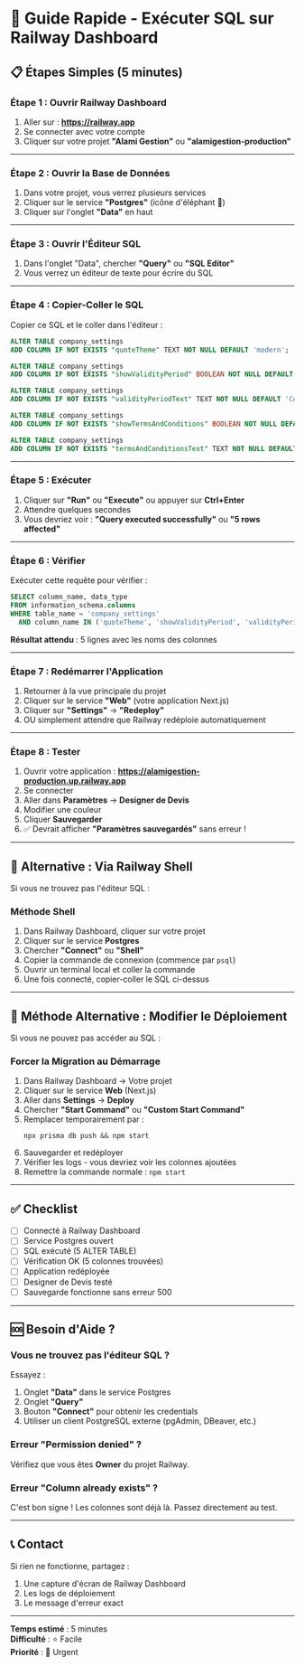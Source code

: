 # 🚀 Guide Rapide - Exécuter SQL sur Railway Dashboard

## 📋 **Étapes Simples (5 minutes)**

### **Étape 1 : Ouvrir Railway Dashboard**

1. Aller sur : **https://railway.app**
2. Se connecter avec votre compte
3. Cliquer sur votre projet **"Alami Gestion"** ou **"alamigestion-production"**

---

### **Étape 2 : Ouvrir la Base de Données**

1. Dans votre projet, vous verrez plusieurs services
2. Cliquer sur le service **"Postgres"** (icône d'éléphant 🐘)
3. Cliquer sur l'onglet **"Data"** en haut

---

### **Étape 3 : Ouvrir l'Éditeur SQL**

1. Dans l'onglet "Data", chercher **"Query"** ou **"SQL Editor"**
2. Vous verrez un éditeur de texte pour écrire du SQL

---

### **Étape 4 : Copier-Coller le SQL**

Copier ce SQL et le coller dans l'éditeur :

```sql
ALTER TABLE company_settings 
ADD COLUMN IF NOT EXISTS "quoteTheme" TEXT NOT NULL DEFAULT 'modern';

ALTER TABLE company_settings 
ADD COLUMN IF NOT EXISTS "showValidityPeriod" BOOLEAN NOT NULL DEFAULT true;

ALTER TABLE company_settings 
ADD COLUMN IF NOT EXISTS "validityPeriodText" TEXT NOT NULL DEFAULT 'Ce devis est valable 30 jours à compter de la date d''émission.';

ALTER TABLE company_settings 
ADD COLUMN IF NOT EXISTS "showTermsAndConditions" BOOLEAN NOT NULL DEFAULT true;

ALTER TABLE company_settings 
ADD COLUMN IF NOT EXISTS "termsAndConditionsText" TEXT NOT NULL DEFAULT 'Conditions générales de vente disponibles sur demande.';
```

---

### **Étape 5 : Exécuter**

1. Cliquer sur **"Run"** ou **"Execute"** ou appuyer sur **Ctrl+Enter**
2. Attendre quelques secondes
3. Vous devriez voir : **"Query executed successfully"** ou **"5 rows affected"**

---

### **Étape 6 : Vérifier**

Exécuter cette requête pour vérifier :

```sql
SELECT column_name, data_type 
FROM information_schema.columns 
WHERE table_name = 'company_settings' 
  AND column_name IN ('quoteTheme', 'showValidityPeriod', 'validityPeriodText', 'showTermsAndConditions', 'termsAndConditionsText');
```

**Résultat attendu** : 5 lignes avec les noms des colonnes

---

### **Étape 7 : Redémarrer l'Application**

1. Retourner à la vue principale du projet
2. Cliquer sur le service **"Web"** (votre application Next.js)
3. Cliquer sur **"Settings"** → **"Redeploy"**
4. OU simplement attendre que Railway redéploie automatiquement

---

### **Étape 8 : Tester**

1. Ouvrir votre application : **https://alamigestion-production.up.railway.app**
2. Se connecter
3. Aller dans **Paramètres** → **Designer de Devis**
4. Modifier une couleur
5. Cliquer **Sauvegarder**
6. ✅ Devrait afficher **"Paramètres sauvegardés"** sans erreur !

---

## 🎯 **Alternative : Via Railway Shell**

Si vous ne trouvez pas l'éditeur SQL :

### **Méthode Shell**

1. Dans Railway Dashboard, cliquer sur votre projet
2. Cliquer sur le service **Postgres**
3. Chercher **"Connect"** ou **"Shell"**
4. Copier la commande de connexion (commence par `psql`)
5. Ouvrir un terminal local et coller la commande
6. Une fois connecté, copier-coller le SQL ci-dessus

---

## 📱 **Méthode Alternative : Modifier le Déploiement**

Si vous ne pouvez pas accéder au SQL :

### **Forcer la Migration au Démarrage**

1. Dans Railway Dashboard → Votre projet
2. Cliquer sur le service **Web** (Next.js)
3. Aller dans **Settings** → **Deploy**
4. Chercher **"Start Command"** ou **"Custom Start Command"**
5. Remplacer temporairement par :
   ```
   npx prisma db push && npm start
   ```
6. Sauvegarder et redéployer
7. Vérifier les logs - vous devriez voir les colonnes ajoutées
8. Remettre la commande normale : `npm start`

---

## ✅ **Checklist**

- [ ] Connecté à Railway Dashboard
- [ ] Service Postgres ouvert
- [ ] SQL exécuté (5 ALTER TABLE)
- [ ] Vérification OK (5 colonnes trouvées)
- [ ] Application redéployée
- [ ] Designer de Devis testé
- [ ] Sauvegarde fonctionne sans erreur 500

---

## 🆘 **Besoin d'Aide ?**

### **Vous ne trouvez pas l'éditeur SQL ?**

Essayez :
1. Onglet **"Data"** dans le service Postgres
2. Onglet **"Query"** 
3. Bouton **"Connect"** pour obtenir les credentials
4. Utiliser un client PostgreSQL externe (pgAdmin, DBeaver, etc.)

### **Erreur "Permission denied" ?**

Vérifiez que vous êtes **Owner** du projet Railway.

### **Erreur "Column already exists" ?**

C'est bon signe ! Les colonnes sont déjà là. Passez directement au test.

---

## 📞 **Contact**

Si rien ne fonctionne, partagez :
1. Une capture d'écran de Railway Dashboard
2. Les logs de déploiement
3. Le message d'erreur exact

---

**Temps estimé** : 5 minutes  
**Difficulté** : ⭐ Facile  
**Priorité** : 🔴 Urgent

